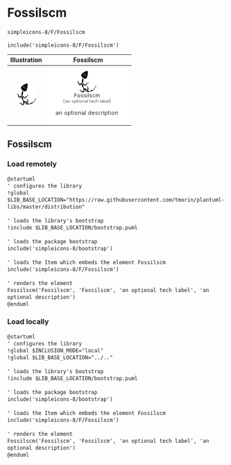 # Fossilscm


```text
simpleicons-8/F/Fossilscm
```

```text
include('simpleicons-8/F/Fossilscm')
```



| Illustration | Fossilscm |
| :---: | :---: |
| ![illustration for Illustration](../../simpleicons-8/F/Fossilscm.png) | ![illustration for Fossilscm](../../simpleicons-8/F/Fossilscm.Local.png) |




## Fossilscm

### Load remotely
```plantuml
@startuml
' configures the library
!global $LIB_BASE_LOCATION="https://raw.githubusercontent.com/tmorin/plantuml-libs/master/distribution"

' loads the library's bootstrap
!include $LIB_BASE_LOCATION/bootstrap.puml

' loads the package bootstrap
include('simpleicons-8/bootstrap')

' loads the Item which embeds the element Fossilscm
include('simpleicons-8/F/Fossilscm')

' renders the element
Fossilscm('Fossilscm', 'Fossilscm', 'an optional tech label', 'an optional description')
@enduml
```

### Load locally
```plantuml
@startuml
' configures the library
!global $INCLUSION_MODE="local"
!global $LIB_BASE_LOCATION="../.."

' loads the library's bootstrap
!include $LIB_BASE_LOCATION/bootstrap.puml

' loads the package bootstrap
include('simpleicons-8/bootstrap')

' loads the Item which embeds the element Fossilscm
include('simpleicons-8/F/Fossilscm')

' renders the element
Fossilscm('Fossilscm', 'Fossilscm', 'an optional tech label', 'an optional description')
@enduml
```

